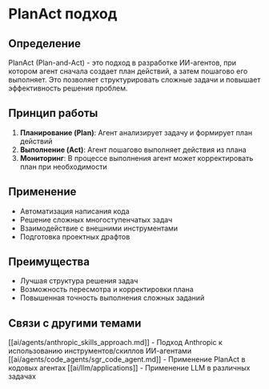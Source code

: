 # PlanAct подход

## Определение

PlanAct (Plan-and-Act) - это подход в разработке ИИ-агентов, при котором агент сначала создает план действий, а затем пошагово его выполняет. Это позволяет структурировать сложные задачи и повышает эффективность решения проблем.

## Принцип работы

1. **Планирование (Plan)**: Агент анализирует задачу и формирует план действий
2. **Выполнение (Act)**: Агент пошагово выполняет действия из плана
3. **Мониторинг**: В процессе выполнения агент может корректировать план при необходимости

## Применение

- Автоматизация написания кода
- Решение сложных многоступенчатых задач
- Взаимодействие с внешними инструментами
- Подготовка проектных драфтов

## Преимущества

- Лучшая структура решения задач
- Возможность пересмотра и корректировки плана
- Повышенная точность выполнения сложных заданий

## Связи с другими темами

[[ai/agents/anthropic_skills_approach.md]] - Подход Anthropic к использованию инструментов/скиллов ИИ-агентами
[[ai/agents/code_agents/sgr_code_agent.md]] - Применение PlanAct в кодовых агентах
[[ai/llm/applications]] - Применение LLM в различных задачах